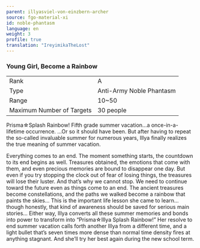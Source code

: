 ```yaml
---
parent: illyasviel-von-einzbern-archer
source: fgo-material-xi
id: noble-phantasm
language: en
weight: 3
profile: true
translation: "IreyimikaTheLost"
---
```


### Young Girl, Become a Rainbow

<table>
  <tr><td>Rank</td><td>A</td></tr>
  <tr><td>Type</td><td>Anti-Army Noble Phantasm</td></tr>
  <tr><td>Range</td><td>10~50</td></tr>
  <tr><td>Maximum Number of Targets</td><td>30 people</td></tr>
</table>

Prisma☆Splash Rainbow!
Fifth grade summer vacation…a once-in-a-lifetime occurrence. …Or so it should have been. But after having to repeat the so-called invaluable summer for numerous years, Illya finally realizes the true meaning of summer vacation.

Everything comes to an end. The moment something starts, the countdown to its end begins as well. Treasures obtained, the emotions that come with them, and even precious memories are bound to disappear one day. But even if you try stopping the clock out of fear of losing things, the treasures will lose their luster. And that’s why we cannot stop. We need to continue toward the future even as things come to an end. The ancient treasures become constellations, and the paths we walked become a rainbow that paints the skies…
This is the important life lesson she came to learn…though honestly, that kind of awareness should be saved for serious main stories… Either way, Illya converts all these summer memories and bonds into power to transform into “Prisma☆Illya Splash Rainbow!” Her resolve to end summer vacation calls forth another Illya from a different time, and a light bullet that’s seven times more dense than normal time density fires at anything stagnant.
And she’ll try her best again during the new school term.
